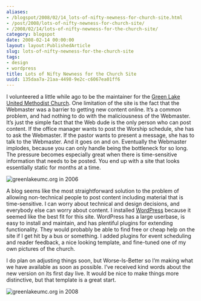 ```yaml
---
aliases:
- /blogspot/2008/02/14_lots-of-nifty-newness-for-church-site.html
- /post/2008/lots-of-nifty-newness-for-church-site/
- /2008/02/14/lots-of-nifty-newness-for-the-church-site/
category: blogspot
date: 2008-02-14 00:00:00
layout: layout:PublishedArticle
slug: lots-of-nifty-newness-for-the-church-site
tags:
- design
- wordpress
title: Lots of Nifty Newness for the Church Site
uuid: 135daa7a-21aa-4498-9e2c-c6067ea01ff6
---
```


I volunteered a little while ago to be the maintainer for the [Green
Lake United Methodist Church](https://greenlakeumc.org). One limitation
of the site is the fact that the Webmaster was a barrier to getting new
content online. It’s a common problem, and had nothing to do with the
maliciousness of the Webmaster. It’s just the simple fact that the Web
dude is the only person who can post content. If the office manager
wants to post the Worship schedule, she has to ask the Webmaster. If the
pastor wants to present a message, she has to talk to the Webmaster. And
it goes on and on. Eventually the Webmaster implodes, because you can
only handle being the bottleneck for so long. The pressure becomes
especially great when there is time-sensitive information that needs to
be posted. You end up with a site that looks essentially static for
months at a time.

![greenlakeumc.org in 2006](glumc-org-01.png)

A blog seems like the most straightforward solution to the problem of
allowing non-technical people to post content including material that is
time-sensitive. I can worry about technical and design decisions, and
everybody else can worry about content. I installed
[WordPress](http://wordpress.org) because it seemed like the best fit
for this site. WordPress has a large userbase, is easy to install and
maintain, and has plentiful plugins for extending functionality. They
would probably be able to find free or cheap help on the site if I get
hit by a bus or something. I added plugins for event scheduling and
reader feedback, a nice looking template, and fine-tuned one of my own
pictures of the church.

I do plan on adjusting things soon, but Worse-Is-Better so I’m making
what we have available as soon as possible. I’ve received kind words
about the new version on its first day live. It would be nice to make
things more distinctive, but that template is a great start.

![greenlakeumc.org in 2008](glumc-org-02.png)